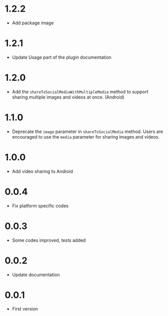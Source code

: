 # 1.2.2

- Add package image

# 1.2.1

- Update Usage part of the plugin documentation

# 1.2.0

- Add the `shareToSocialMediaWithMultipleMedia` method to support sharing multiple images and videos at once. (Android)

# 1.1.0

- Deprecate the `image` parameter in `shareToSocialMedia` method. Users are encouraged to use the `media` parameter for sharing images and videos.

# 1.0.0

- Add video sharing to Android

# 0.0.4

- Fix platform specific codes

# 0.0.3

- Some codes improved, tests added

# 0.0.2

- Update documentation

# 0.0.1

- First version